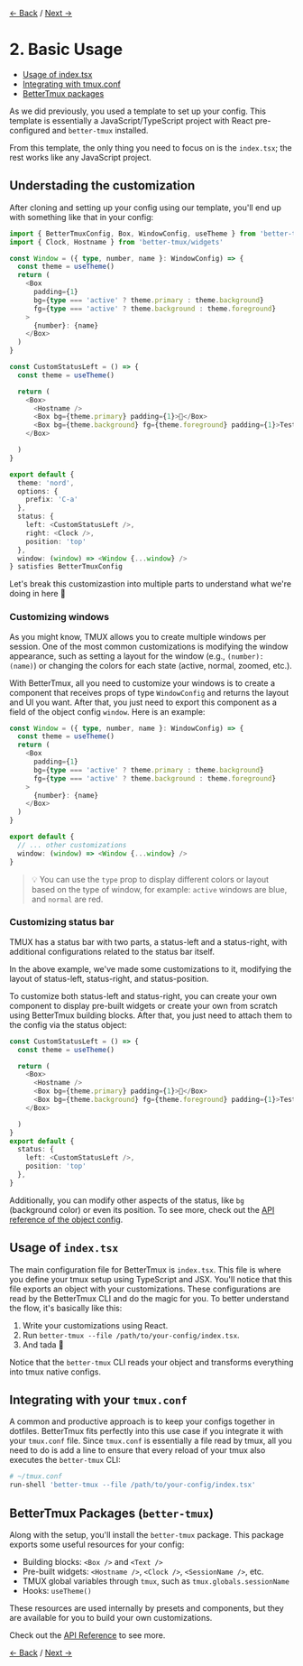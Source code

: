 [← Back](./1-setup.md) / [Next →](./3-api-reference.md)

# 2. Basic Usage
- [Usage of index.tsx](2-basic-usage.md#usage-of-indextsx)
- [Integrating with tmux.conf](2-basic-usage.md#integrating-with-your-tmuxconf)
- [BetterTmux packages](2-basic-usage.md#bettertmux-packages-better-tmux)

As we did previously, you used a template to set up your config. This template is essentially a JavaScript/TypeScript project with React pre-configured and `better-tmux` installed.

From this template, the only thing you need to focus on is the `index.tsx`; the rest works like any JavaScript project.

## Understading the customization
After cloning and setting up your config using our template, you'll end up with something like that in your config:
```typescript
import { BetterTmuxConfig, Box, WindowConfig, useTheme } from 'better-tmux'
import { Clock, Hostname } from 'better-tmux/widgets'

const Window = ({ type, number, name }: WindowConfig) => {
  const theme = useTheme()
  return (
    <Box 
      padding={1} 
      bg={type === 'active' ? theme.primary : theme.background}
      fg={type === 'active' ? theme.background : theme.foreground}
    >
      {number}: {name}
    </Box>
  )
}

const CustomStatusLeft = () => {
  const theme = useTheme()

  return (
    <Box>
      <Hostname />
      <Box bg={theme.primary} padding={1}>🚀</Box>
      <Box bg={theme.background} fg={theme.foreground} padding={1}>Test</Box>
    </Box>

  )
}

export default {
  theme: 'nord',
  options: {
    prefix: 'C-a'
  },
  status: {
    left: <CustomStatusLeft />,
    right: <Clock />,
    position: 'top'
  },
  window: (window) => <Window {...window} />
} satisfies BetterTmuxConfig
```

Let's break this customizastion into multiple parts to understand what we're doing in here 🏃

### Customizing windows
As you might know, TMUX allows you to create multiple windows per session. One of the most common customizations is modifying the window appearance, such as setting a layout for the window (e.g., `(number): (name)`) or changing the colors for each state (active, normal, zoomed, etc.).

With BetterTmux, all you need to customize your windows is to create a component that receives props of type `WindowConfig` and returns the layout and UI you want. After that, you just need to export this component as a field of the object config `window`. Here is an example:

```typescript
const Window = ({ type, number, name }: WindowConfig) => {
  const theme = useTheme()
  return (
    <Box 
      padding={1} 
      bg={type === 'active' ? theme.primary : theme.background}
      fg={type === 'active' ? theme.background : theme.foreground}
    >
      {number}: {name}
    </Box>
  )
}

export default {
  // ... other customizations
  window: (window) => <Window {...window} />
}
```

> 💡 You can use the `type` prop to display different colors or layout based on the type of window, for example: `active` windows are blue, and `normal` are red.

### Customizing status bar
TMUX has a status bar with two parts, a status-left and a status-right, with additional configurations related to the status bar itself. 

In the above example, we've made some customizations to it, modifying the layout of status-left, status-right, and status-position. 

To customize both status-left and status-right, you can create your own component to display pre-built widgets or create your own from scratch using BetterTmux building blocks. After that, you just need to attach them to the config via the status object:

```typescript
const CustomStatusLeft = () => {
  const theme = useTheme()

  return (
    <Box>
      <Hostname />
      <Box bg={theme.primary} padding={1}>🚀</Box>
      <Box bg={theme.background} fg={theme.foreground} padding={1}>Test</Box>
    </Box>

  )
}
export default {
  status: {
    left: <CustomStatusLeft />,
    position: 'top'
  },
}
```
Additionally, you can modify other aspects of the status, like `bg` (background color) or even its position. To see more, check out the [API reference of the object config](https://github.com/bettervim/better-tmux/blob/main/docs/3-api-reference.md#configuration).

## Usage of `index.tsx`

The main configuration file for BetterTmux is `index.tsx`. This file is where you define your tmux setup using TypeScript and JSX. You'll notice that this file exports an object with your customizations. These configurations are read by the BetterTmux CLI and do the magic for you. To better understand the flow, it's basically like this:
1. Write your customizations using React.
2. Run `better-tmux --file /path/to/your-config/index.tsx`.
3. And tada 🎉

Notice that the `better-tmux` CLI reads your object and transforms everything into tmux native configs.

## Integrating with your `tmux.conf`

A common and productive approach is to keep your configs together in dotfiles. BetterTmux fits perfectly into this use case if you integrate it with your `tmux.conf` file. Since `tmux.conf` is essentially a file read by tmux, all you need to do is add a line to ensure that every reload of your tmux also executes the `better-tmux` CLI:

```sh
# ~/tmux.conf
run-shell 'better-tmux --file /path/to/your-config/index.tsx'
```

## BetterTmux Packages (`better-tmux`)

Along with the setup, you'll install the `better-tmux` package. This package exports some useful resources for your config:

- Building blocks: `<Box />` and `<Text />`
- Pre-built widgets: `<Hostname />`, `<Clock />`, `<SessionName />`, etc.
- TMUX global variables through `tmux`, such as `tmux.globals.sessionName`
- Hooks: `useTheme()`

These resources are used internally by presets and components, but they are available for you to build your own customizations.

Check out the [API Reference](./api-reference.md) to see more.


[← Back](./1-setup.md) / [Next →](./3-api-reference.md)
